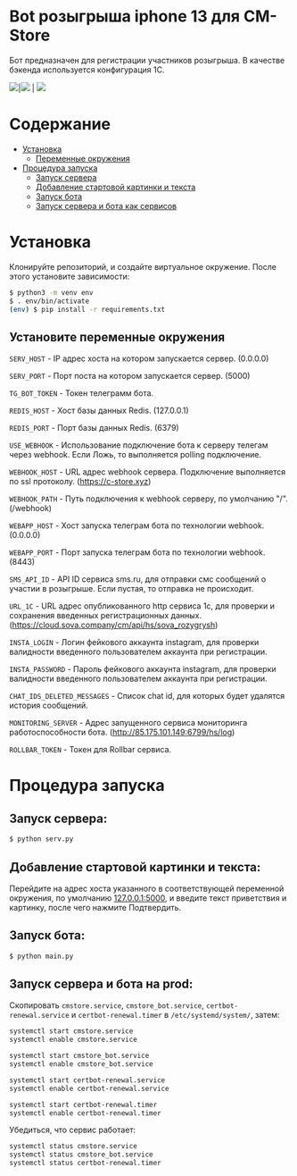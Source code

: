 # Bot розыгрыша iphone 13 для CM-Store

Бот предназначен для регистрации участников розыгрыша. В качестве бэкенда используется конфигурация 1С.

![](.assets/demo1.png)|![](.assets/demo2.png)  |  ![](.assets/demo3.png)

# Содержание

- [Установка](#установка)
  - [Переменные окружения](#установите-переменные-окружения)
- [Процедура запуска](#процедура-запуска)
  - [Запуск сервера](#запуск-сервера)
  - [Добавление стартовой картинки и текста](#добавление-стартовой-картинки-и-текста)
  - [Запуск бота](#запуск-бота)
  - [Запуск сервера и бота как сервисов](#запуск-сервера-и-бота-как-сервисов)

# Установка

Клонируйте репозиторий, и создайте виртуальное окружение. После этого установите зависимости:

```bash
$ python3 -m venv env
$ . env/bin/activate
(env) $ pip install -r requirements.txt
```

## Установите переменные окружения

`SERV_HOST` - IP адрес хоста на котором запускается сервер. (0.0.0.0)

`SERV_PORT` - Порт поста на котором запускается сервер. (5000)

`TG_BOT_TOKEN` - Токен телеграмм бота.

`REDIS_HOST` - Хост базы данных Redis. (127.0.0.1)

`REDIS_PORT` - Порт базы данных Redis. (6379)

`USE_WEBHOOK` - Использование подключение бота к серверу телегам через webhook. Если Ложь, то выполняется polling подключение.

`WEBHOOK_HOST` - URL адрес webhook сервера. Подключение выполняется по ssl протоколу. (https://c-store.xyz)

`WEBHOOK_PATH` - Путь подключения к webhook серверу, по умолчанию "/". (/webhook)

`WEBAPP_HOST` - Хост запуска телеграм бота по технологии webhook. (0.0.0.0)

`WEBAPP_PORT` - Порт запуска телеграм бота по технологии webhook. (8443)

`SMS_API_ID` - API ID сервиса sms.ru, для отправки смс сообщений о участии в розыгрыше. Если пустая, то отправка не происходит.

`URL_1C` - URL адрес опубликованного http сервиса 1с, для проверки и сохранения введенных регистрационных данных. (https://cloud.sova.company/cm/api/hs/sova_rozygrysh)

`INSTA_LOGIN` - Логин фейкового аккаунта instagram, для проверки валидности введенного пользователем аккаунта при регистрации.

`INSTA_PASSWORD` - Пароль фейкового аккаунта instagram, для проверки валидности введенного пользователем аккаунта при регистрации.

`CHAT_IDS_DELETED_MESSAGES` - Список chat id, для которых будет удалятся история сообщений.

`MONITORING_SERVER` - Адрес запущенного сервиса мониторинга работоспособности бота. (http://85.175.101.149:6799/hs/log)

`ROLLBAR_TOKEN` - Токен для Rollbar сервиса.


# Процедура запуска


## Запуск сервера:

```bash
$ python serv.py
```

## Добавление стартовой картинки и текста:

Перейдите на адрес хоста указанного в соответствующей переменной окружения, по умолчанию [127.0.0.1:5000](http://127.0.0.1:5000/), и введите текст приветствия и картинку, после чего нажмите Подтвердить.

## Запуск бота:

```bash
$ python main.py
```


## Запуск сервера и бота на prod:

Скопировать `cmstore.service`, `cmstore_bot.service`, `certbot-renewal.service` и `certbot-renewal.timer` в `/etc/systemd/system/`, затем:
```bash
systemctl start cmstore.service
systemctl enable cmstore.service
```
```bash
systemctl start cmstore_bot.service
systemctl enable cmstore_bot.service
```
```bash
systemctl start certbot-renewal.service
systemctl enable certbot-renewal.service
```
```bash
systemctl start certbot-renewal.timer
systemctl enable certbot-renewal.timer
```
Убедиться, что сервис работает:
```bash
systemctl status cmstore.service
systemctl status cmstore_bot.service
systemctl status certbot-renewal.timer
```
